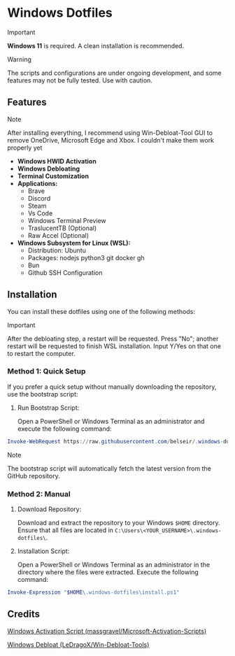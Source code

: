 # Windows Dotfiles

> [!IMPORTANT]
> **Windows 11** is required. A clean installation is recommended.

> [!WARNING]
> The scripts and configurations are under ongoing development, and some features may not be fully tested. Use with caution.

## Features

> [!NOTE]
> After installing everything, I recommend using Win-Debloat-Tool GUI to remove OneDrive, Microsoft Edge and Xbox. I couldn't make them work properly yet

- **Windows HWID Activation**
- **Windows Debloating**
- **Terminal Customization**
- **Applications:**
  - Brave
  - Discord
  - Steam
  - Vs Code
  - Windows Terminal Preview
  - TraslucentTB (Optional)
  - Raw Accel (Optional)
- **Windows Subsystem for Linux (WSL):**
  - Distribution: Ubuntu
  - Packages: nodejs python3 git docker gh
  - Bun
  - Github SSH Configuration

## Installation

You can install these dotfiles using one of the following methods:

> [!IMPORTANT]
> After the debloating step, a restart will be requested. Press "No"; another restart will be requested to finish WSL installation. Input Y/Yes on that one to restart the computer.

### Method 1: Quick Setup

If you prefer a quick setup without manually downloading the repository, use the bootstrap script:

1. Run Bootstrap Script:

   Open a PowerShell or Windows Terminal as an administrator and execute the following command:

```ps1
Invoke-WebRequest https://raw.githubusercontent.com/belseir/.windows-dotfiles/main/bootstrap.ps1 | Invoke-Expression
```

> [!NOTE]
> The bootstrap script will automatically fetch the latest version from the GitHub repository.

### Method 2: Manual

1. Download Repository:

   Download and extract the repository to your Windows `$HOME` directory. Ensure that all files are located in `C:\Users\<YOUR_USERNAME>\.windows-dotfiles\`.

2. Installation Script:

   Open a PowerShell or Windows Terminal as an administrator in the directory where the files were extracted. Execute the following command:

```ps1
Invoke-Expression "$HOME\.windows-dotfiles\install.ps1"
```

## Credits

[Windows Activation Script (massgravel/Microsoft-Activation-Scripts)](https://github.com/massgravel/Microsoft-Activation-Scripts)

[Windows Debloat (LeDragoX/Win-Debloat-Tools)](https://github.com/LeDragoX/Win-Debloat-Tools)
